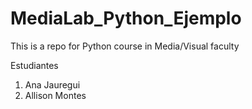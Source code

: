 # MediaLab_Python_Ejemplo
This is a repo for Python course in Media/Visual faculty 

Estudiantes
1. Ana Jauregui
2. Allison Montes
